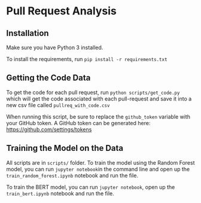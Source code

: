 # Pull Request Analysis

## Installation
Make sure you have Python 3 installed. 

To install the requirements, run `pip install -r requirements.txt`

## Getting the Code Data
To get the code for each pull request, run `python scripts/get_code.py` which will get the code associated with each pull-request and save it into a new csv file called `pullreq_with_code.csv`

When running this script, be sure to replace the `github_token` variable with your GitHub token. A GitHub token can be generated here: https://github.com/settings/tokens

## Training the Model on the Data
All scripts are in `scripts/` folder. To train the model using the Random Forest model, you can run `jupyter notebook`in the command line and open up the `train_random_forest.ipynb` notebook and run the file.

To train the BERT model, you can run `jupyter notebook`, open up the `train_bert.ipynb` notebook and run the file.